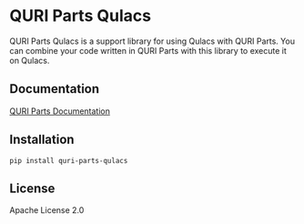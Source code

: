 # QURI Parts Qulacs

QURI Parts Qulacs is a support library for using Qulacs with QURI Parts.
You can combine your code written in QURI Parts with this library to execute it on Qulacs.

## Documentation

[QURI Parts Documentation](https://quri-parts.qunasys.com)

## Installation

```
pip install quri-parts-qulacs
```

## License

Apache License 2.0
